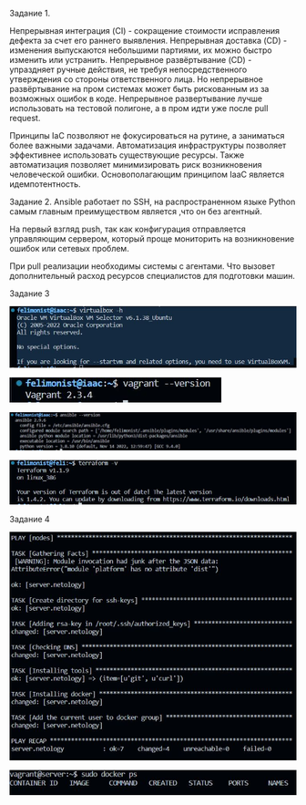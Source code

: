 Задание 1.

Непрерывная интеграция (CI) - сокращение стоимости исправления дефекта за счет его раннего выявления. 
Непрерывная доставка (CD) - изменения выпускаются небольшими партиями, их можно быстро изменить или устранить.
Непрерывное развёртывание (CD) - упраздняет ручные действия, не требуя непосредственного утверждения со стороны ответственного лица. Но непрерывное развёртывание на пром системах может быть рискованным из за возможных ошибок в коде. Непрерывное развертывание лучше использовать на тестовой полигоне, а в пром идти уже после pull request.

Принципы IaC позволяют не фокусироваться на рутине, а заниматься более важными задачами. Автоматизация инфраструктуры позволяет эффективнее использовать существующие ресурсы. Также автоматизация позволяет минимизировать риск возникновения человеческой ошибки. Основополагающим принципом IaaC является идемпотентность.

Задание 2.
Ansible работает по SSH, на распространенном языке Python самым главным преимуществом является ,что он без агентный.

На первый взгляд push, так как конфигурация отправляется управляющим сервером, который проще мониторить на возникновение ошибок или сетевых проблем.

При pull реализации необходимы системы с агентами. Что вызовет дополнительный расход ресурсов специалистов для подготовки машин.

Задание 3

![slave](https://github.com/felimonist/05-virt-02-iaac/blob/main/img/3.JPG)

![slave](https://github.com/felimonist/05-virt-02-iaac/blob/main/img/3.1.JPG)

![slave](https://github.com/felimonist/05-virt-02-iaac/blob/main/img/3.2.JPG)

![slave](https://github.com/felimonist/05-virt-02-iaac/blob/main/img/3.3.JPG)

Задание 4

![slave](https://github.com/felimonist/05-virt-02-iaac/blob/main/img/4.JPG)

![slave](https://github.com/felimonist/05-virt-02-iaac/blob/main/img/4.1.JPG)